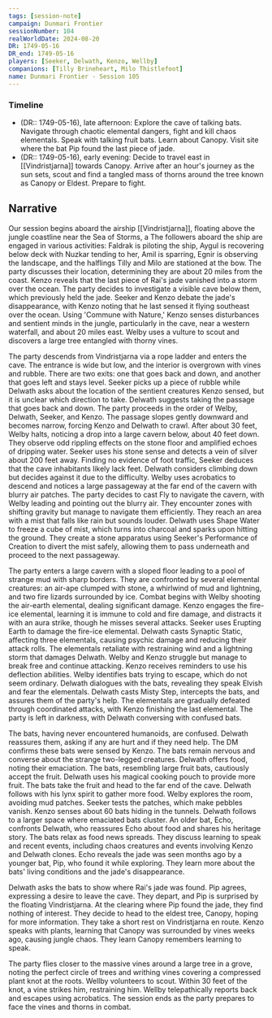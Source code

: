 ```yaml
---
tags: [session-note]
campaign: Dunmari Frontier
sessionNumber: 104
realWorldDate: 2024-08-20
DR: 1749-05-16
DR_end: 1749-05-16
players: [Seeker, Delwath, Kenzo, Wellby]
companions: [Tilly Brineheart, Milo Thistlefoot]
name: Dunmari Frontier - Session 105
---
```


### Timeline
- (DR:: 1749-05-16), late afternoon: Explore the cave of talking bats. Navigate through chaotic elemental dangers, fight and kill chaos elementals. Speak with talking fruit bats. Learn about Canopy. Visit site where the bat Pip found the last piece of jade. 
- (DR:: 1749-05-16), early evening: Decide to travel east in [[Vindristjarna]] towards Canopy. Arrive after an hour's journey as the sun sets, scout and find a tangled mass of thorns around the tree known as Canopy or Eldest. Prepare to fight.

## Narrative

Our session begins aboard the airship [[Vindristjarna]], floating above the jungle coastline near the Sea of Storms, a The followers aboard the ship are engaged in various activities: Faldrak is piloting the ship, Aygul is recovering below deck with Nuzkar tending to her, Amil is sparring, Egnir is observing the landscape, and the halflings Tilly and Milo are stationed at the bow. The party discusses their location, determining they are about 20 miles from the coast. Kenzo reveals that the last piece of Rai's jade vanished into a storm over the ocean. The party decides to investigate a visible cave below them, which previously held the jade. Seeker and Kenzo debate the jade's disappearance, with Kenzo noting that he last sensed it flying southeast over the ocean. Using 'Commune with Nature,' Kenzo senses disturbances and sentient minds in the jungle, particularly in the cave, near a western waterfall, and about 20 miles east. Welby uses a vulture to scout and discovers a large tree entangled with thorny vines.


The party descends from Vindristjarna via a rope ladder and enters the cave. The entrance is wide but low, and the interior is overgrown with vines and rubble. There are two exits: one that goes back and down, and another that goes left and stays level. Seeker picks up a piece of rubble while Delwath asks about the location of the sentient creatures Kenzo sensed, but it is unclear which direction to take. Delwath suggests taking the passage that goes back and down. The party proceeds in the order of Welby, Delwath, Seeker, and Kenzo. The passage slopes gently downward and becomes narrow, forcing Kenzo and Delwath to crawl. After about 30 feet, Welby halts, noticing a drop into a large cavern below, about 40 feet down. They observe odd rippling effects on the stone floor and amplified echoes of dripping water. Seeker uses his stone sense and detects a vein of silver about 200 feet away. Finding no evidence of foot traffic, Seeker deduces that the cave inhabitants likely lack feet. Delwath considers climbing down but decides against it due to the difficulty. Welby uses acrobatics to descend and notices a large passageway at the far end of the cavern with blurry air patches. The party decides to cast Fly to navigate the cavern, with Welby leading and pointing out the blurry air. They encounter zones with shifting gravity but manage to navigate them efficiently. They reach an area with a mist that falls like rain but sounds louder. Delwath uses Shape Water to freeze a cube of mist, which turns into charcoal and sparks upon hitting the ground. They create a stone apparatus using Seeker's Performance of Creation to divert the mist safely, allowing them to pass underneath and proceed to the next passageway.


The party enters a large cavern with a sloped floor leading to a pool of strange mud with sharp borders. They are confronted by several elemental creatures: an air-ape clumped with stone, a whirlwind of mud and lightning, and two fire lizards surrounded by ice. Combat begins with Welby shooting the air-earth elemental, dealing significant damage. Kenzo engages the fire-ice elemental, learning it is immune to cold and fire damage, and distracts it with an aura strike, though he misses several attacks. Seeker uses Erupting Earth to damage the fire-ice elemental. Delwath casts Synaptic Static, affecting three elementals, causing psychic damage and reducing their attack rolls. The elementals retaliate with restraining wind and a lightning storm that damages Delwath. Welby and Kenzo struggle but manage to break free and continue attacking. Kenzo receives reminders to use his deflection abilities. Welby identifies bats trying to escape, which do not seem ordinary. Delwath dialogues with the bats, revealing they speak Elvish and fear the elementals. Delwath casts Misty Step, intercepts the bats, and assures them of the party's help. The elementals are gradually defeated through coordinated attacks, with Kenzo finishing the last elemental. The party is left in darkness, with Delwath conversing with confused bats.


The bats, having never encountered humanoids, are confused. Delwath reassures them, asking if any are hurt and if they need help. The DM confirms these bats were sensed by Kenzo. The bats remain nervous and converse about the strange two-legged creatures. Delwath offers food, noting their emaciation. The bats, resembling large fruit bats, cautiously accept the fruit. Delwath uses his magical cooking pouch to provide more fruit. The bats take the fruit and head to the far end of the cave. Delwath follows with his lynx spirit to gather more food. Welby explores the room, avoiding mud patches. Seeker tests the patches, which make pebbles vanish. Kenzo senses about 60 bats hiding in the tunnels. Delwath follows to a larger space where emaciated bats cluster. An older bat, Echo, confronts Delwath, who reassures Echo about food and shares his heritage story. The bats relax as food news spreads. They discuss learning to speak and recent events, including chaos creatures and events involving Kenzo and Delwath clones. Echo reveals the jade was seen months ago by a younger bat, Pip, who found it while exploring. They learn more about the bats' living conditions and the jade's disappearance.


Delwath asks the bats to show where Rai's jade was found. Pip agrees, expressing a desire to leave the cave. They depart, and Pip is surprised by the floating Vindristjarna. At the clearing where Pip found the jade, they find nothing of interest. They decide to head to the eldest tree, Canopy, hoping for more information. They take a short rest on Vindristjarna en route. Kenzo speaks with plants, learning that Canopy was surrounded by vines weeks ago, causing jungle chaos. They learn Canopy remembers learning to speak.

The party flies closer to the massive vines around a large tree in a grove, noting the perfect circle of trees and writhing vines covering a compressed plant knot at the roots. Wellby volunteers to scout. Within 30 feet of the knot, a vine strikes him, restraining him. Wellby telepathically reports back and escapes using acrobatics. The session ends as the party prepares to face the vines and thorns in combat.